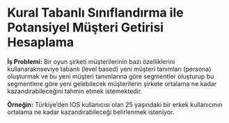 # Kural Tabanlı Sınıflandırma ile Potansiyel Müşteri Getirisi Hesaplama

**İş Problemi:** Bir oyun şirketi müşterilerinin bazı özelliklerini kullanaraknseviye tabanlı (level based) yeni müşteri tanımları (persona) oluşturmak ve bu yeni müşteri tanımlarına göre segmentler oluşturup bu segmentlere göre yeni gelebilecek müşterilerin şirkete ortalama ne kadar kazandırabileceğini tahmin etmek istemektedir.

**Örneğin:** Türkiye’den IOS kullanıcısı olan 25 yaşındaki bir erkek  kullanıcının ortalama ne kadar kazandırabileceği belirlenmek isteniyor.
